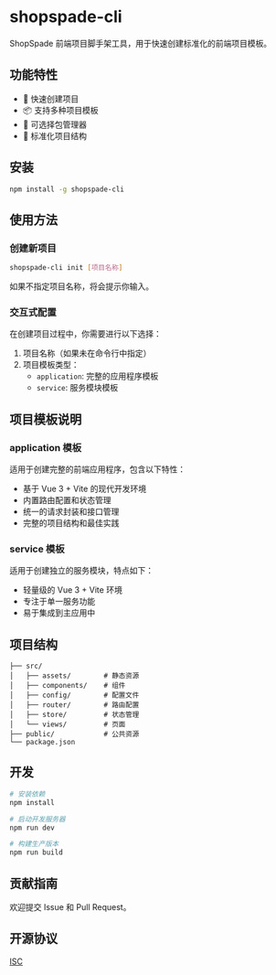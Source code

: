 # shopspade-cli

ShopSpade 前端项目脚手架工具，用于快速创建标准化的前端项目模板。

## 功能特性

- 🚀 快速创建项目
- 📦 支持多种项目模板
- 🔧 可选择包管理器
- 🎨 标准化项目结构

## 安装

```bash
npm install -g shopspade-cli
```

## 使用方法

### 创建新项目

```bash
shopspade-cli init [项目名称]
```

如果不指定项目名称，将会提示你输入。

### 交互式配置

在创建项目过程中，你需要进行以下选择：

1. 项目名称（如果未在命令行中指定）
2. 项目模板类型：
   - `application`: 完整的应用程序模板
   - `service`: 服务模块模板

## 项目模板说明

### application 模板

适用于创建完整的前端应用程序，包含以下特性：

- 基于 Vue 3 + Vite 的现代开发环境
- 内置路由配置和状态管理
- 统一的请求封装和接口管理
- 完整的项目结构和最佳实践

### service 模板

适用于创建独立的服务模块，特点如下：

- 轻量级的 Vue 3 + Vite 环境
- 专注于单一服务功能
- 易于集成到主应用中

## 项目结构

```
├── src/
│   ├── assets/        # 静态资源
│   ├── components/    # 组件
│   ├── config/        # 配置文件
│   ├── router/        # 路由配置
│   ├── store/         # 状态管理
│   └── views/         # 页面
├── public/            # 公共资源
└── package.json
```

## 开发

```bash
# 安装依赖
npm install

# 启动开发服务器
npm run dev

# 构建生产版本
npm run build
```

## 贡献指南

欢迎提交 Issue 和 Pull Request。

## 开源协议

[ISC](LICENSE)